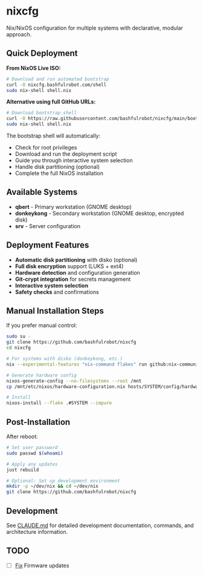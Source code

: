 # nixcfg

Nix/NixOS configuration for multiple systems with declarative, modular approach.

## Quick Deployment

**From NixOS Live ISO:**

```bash
# Download and run automated bootstrap
curl -O nixcfg.bashfulrobot.com/shell
sudo nix-shell shell.nix
```

**Alternative using full GitHub URLs:**

```bash
# Download bootstrap shell
curl -O https://raw.githubusercontent.com/bashfulrobot/nixcfg/main/bootstrap/shell.nix
sudo nix-shell shell.nix
```

The bootstrap shell will automatically:
- Check for root privileges
- Download and run the deployment script
- Guide you through interactive system selection
- Handle disk partitioning (optional)
- Complete the full NixOS installation

## Available Systems

- **qbert** - Primary workstation (GNOME desktop)
- **donkeykong** - Secondary workstation (GNOME desktop, encrypted disk)
- **srv** - Server configuration

## Deployment Features

- **Automatic disk partitioning** with disko (optional)
- **Full disk encryption** support (LUKS + ext4)
- **Hardware detection** and configuration generation
- **Git-crypt integration** for secrets management
- **Interactive system selection**
- **Safety checks** and confirmations

## Manual Installation Steps

If you prefer manual control:

```bash
sudo su -
git clone https://github.com/bashfulrobot/nixcfg
cd nixcfg

# For systems with disko (donkeykong, etc.)
nix --experimental-features "nix-command flakes" run github:nix-community/disko -- --mode disko hosts/SYSTEM/config/disko.nix

# Generate hardware config
nixos-generate-config --no-filesystems --root /mnt
cp /mnt/etc/nixos/hardware-configuration.nix hosts/SYSTEM/config/hardware-configuration.nix

# Install
nixos-install --flake .#SYSTEM --impure
```

## Post-Installation

After reboot:

```bash
# Set user password
sudo passwd $(whoami)

# Apply any updates
just rebuild

# Optional: Set up development environment
mkdir -p ~/dev/nix && cd ~/dev/nix
git clone https://github.com/bashfulrobot/nixcfg
```

## Development

See [CLAUDE.md](./CLAUDE.md) for detailed development documentation, commands, and architecture information.

## TODO

- [ ] [Fix](https://github.com/fwupd/fwupd/wiki/PluginFlag:capsules-unsupported) Firmware updates 